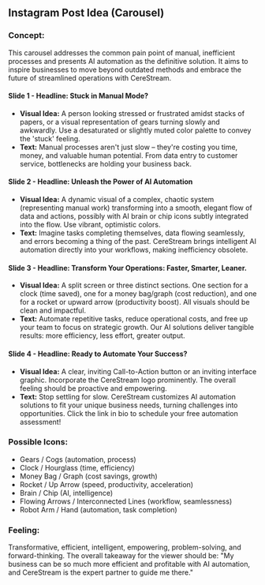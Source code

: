 ## Instagram Post Idea (Carousel)

### Concept:
This carousel addresses the common pain point of manual, inefficient processes and presents AI automation as the definitive solution. It aims to inspire businesses to move beyond outdated methods and embrace the future of streamlined operations with CereStream.

#### Slide 1 - **Headline: Stuck in Manual Mode?**
*   **Visual Idea:** A person looking stressed or frustrated amidst stacks of papers, or a visual representation of gears turning slowly and awkwardly. Use a desaturated or slightly muted color palette to convey the 'stuck' feeling.
*   **Text:** Manual processes aren't just slow – they're costing you time, money, and valuable human potential. From data entry to customer service, bottlenecks are holding your business back.

#### Slide 2 - **Headline: Unleash the Power of AI Automation**
*   **Visual Idea:** A dynamic visual of a complex, chaotic system (representing manual work) transforming into a smooth, elegant flow of data and actions, possibly with AI brain or chip icons subtly integrated into the flow. Use vibrant, optimistic colors.
*   **Text:** Imagine tasks completing themselves, data flowing seamlessly, and errors becoming a thing of the past. CereStream brings intelligent AI automation directly into your workflows, making inefficiency obsolete.

#### Slide 3 - **Headline: Transform Your Operations: Faster, Smarter, Leaner.**
*   **Visual Idea:** A split screen or three distinct sections. One section for a clock (time saved), one for a money bag/graph (cost reduction), and one for a rocket or upward arrow (productivity boost). All visuals should be clean and impactful.
*   **Text:** Automate repetitive tasks, reduce operational costs, and free up your team to focus on strategic growth. Our AI solutions deliver tangible results: more efficiency, less effort, greater output.

#### Slide 4 - **Headline: Ready to Automate Your Success?**
*   **Visual Idea:** A clear, inviting Call-to-Action button or an inviting interface graphic. Incorporate the CereStream logo prominently. The overall feeling should be proactive and empowering.
*   **Text:** Stop settling for slow. CereStream customizes AI automation solutions to fit your unique business needs, turning challenges into opportunities. Click the link in bio to schedule your free automation assessment!

### Possible Icons:
*   Gears / Cogs (automation, process)
*   Clock / Hourglass (time, efficiency)
*   Money Bag / Graph (cost savings, growth)
*   Rocket / Up Arrow (speed, productivity, acceleration)
*   Brain / Chip (AI, intelligence)
*   Flowing Arrows / Interconnected Lines (workflow, seamlessness)
*   Robot Arm / Hand (automation, task completion)

### Feeling:
Transformative, efficient, intelligent, empowering, problem-solving, and forward-thinking. The overall takeaway for the viewer should be: "My business can be so much more efficient and profitable with AI automation, and CereStream is the expert partner to guide me there."